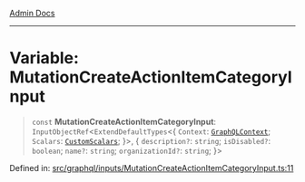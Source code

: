 [Admin Docs](/)

***

# Variable: MutationCreateActionItemCategoryInput

> `const` **MutationCreateActionItemCategoryInput**: `InputObjectRef`\<`ExtendDefaultTypes`\<\{ `Context`: [`GraphQLContext`](../../../context/type-aliases/GraphQLContext.md); `Scalars`: [`CustomScalars`](../../../scalars/type-aliases/CustomScalars.md); \}\>, \{ `description?`: `string`; `isDisabled?`: `boolean`; `name?`: `string`; `organizationId?`: `string`; \}\>

Defined in: [src/graphql/inputs/MutationCreateActionItemCategoryInput.ts:11](https://github.com/gautam-divyanshu/talawa-api/blob/22f85ff86fcf5f38b53dcdb9fe90ab33ea32d944/src/graphql/inputs/MutationCreateActionItemCategoryInput.ts#L11)
